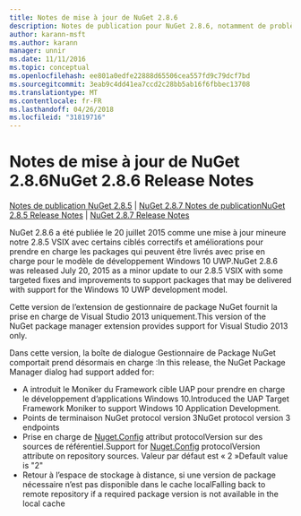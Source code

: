 ```yaml
---
title: Notes de mise à jour de NuGet 2.8.6
description: Notes de publication pour NuGet 2.8.6, notamment de problèmes connus, des correctifs de bogues, les fonctionnalités ajoutées et dcr.
author: karann-msft
ms.author: karann
manager: unnir
ms.date: 11/11/2016
ms.topic: conceptual
ms.openlocfilehash: ee801a0edfe22888d65506cea557fd9c79dcf7bd
ms.sourcegitcommit: 3eab9c4dd41ea7ccd2c28bb5ab16f6fbbec13708
ms.translationtype: MT
ms.contentlocale: fr-FR
ms.lasthandoff: 04/26/2018
ms.locfileid: "31819716"
---
```

# <a name="nuget-286-release-notes"></a><span data-ttu-id="891b6-103">Notes de mise à jour de NuGet 2.8.6</span><span class="sxs-lookup"><span data-stu-id="891b6-103">NuGet 2.8.6 Release Notes</span></span>

<span data-ttu-id="891b6-104">[Notes de publication NuGet 2.8.5](../release-notes/nuget-2.8.5.md) | [NuGet 2.8.7 Notes de publication](../release-notes/nuget-2.8.7.md)</span><span class="sxs-lookup"><span data-stu-id="891b6-104">[NuGet 2.8.5 Release Notes](../release-notes/nuget-2.8.5.md) | [NuGet 2.8.7 Release Notes](../release-notes/nuget-2.8.7.md)</span></span>

<span data-ttu-id="891b6-105">NuGet 2.8.6 a été publiée le 20 juillet 2015 comme une mise à jour mineure notre 2.8.5 VSIX avec certains ciblés correctifs et améliorations pour prendre en charge les packages qui peuvent être livrés avec prise en charge pour le modèle de développement Windows 10 UWP.</span><span class="sxs-lookup"><span data-stu-id="891b6-105">NuGet 2.8.6 was released July 20, 2015 as a minor update to our 2.8.5 VSIX with some targeted fixes and improvements to support packages that may be delivered with support for the Windows 10 UWP development model.</span></span>

<span data-ttu-id="891b6-106">Cette version de l’extension de gestionnaire de package NuGet fournit la prise en charge de Visual Studio 2013 uniquement.</span><span class="sxs-lookup"><span data-stu-id="891b6-106">This version of the NuGet package manager extension provides support for Visual Studio 2013 only.</span></span>

<span data-ttu-id="891b6-107">Dans cette version, la boîte de dialogue Gestionnaire de Package NuGet comportait prend désormais en charge :</span><span class="sxs-lookup"><span data-stu-id="891b6-107">In this release, the NuGet Package Manager dialog had support added for:</span></span>

* <span data-ttu-id="891b6-108">A introduit le Moniker du Framework cible UAP pour prendre en charge le développement d’applications Windows 10.</span><span class="sxs-lookup"><span data-stu-id="891b6-108">Introduced the UAP Target Framework Moniker to support Windows 10 Application Development.</span></span>
* <span data-ttu-id="891b6-109">Points de terminaison NuGet protocol version 3</span><span class="sxs-lookup"><span data-stu-id="891b6-109">NuGet protocol version 3 endpoints</span></span>
* <span data-ttu-id="891b6-110">Prise en charge de [Nuget.Config](../consume-packages/configuring-nuget-behavior.md) attribut protocolVersion sur des sources de référentiel.</span><span class="sxs-lookup"><span data-stu-id="891b6-110">Support for [Nuget.Config](../consume-packages/configuring-nuget-behavior.md) protocolVersion attribute on repository sources.</span></span> <span data-ttu-id="891b6-111">Valeur par défaut est « 2 »</span><span class="sxs-lookup"><span data-stu-id="891b6-111">Default value is "2"</span></span>
* <span data-ttu-id="891b6-112">Retour à l’espace de stockage à distance, si une version de package nécessaire n’est pas disponible dans le cache local</span><span class="sxs-lookup"><span data-stu-id="891b6-112">Falling back to remote repository if a required package version is not available in the local cache</span></span>